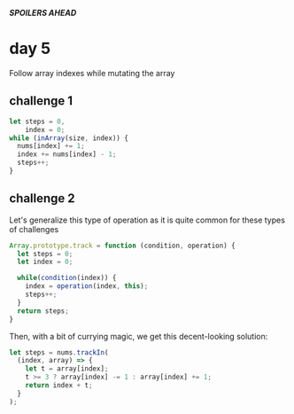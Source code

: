 ***SPOILERS AHEAD***

# day 5

Follow array indexes while mutating the array

## challenge 1

```javascript
let steps = 0,
    index = 0;
while (inArray(size, index)) {
  nums[index] += 1;
  index += nums[index] - 1;
  steps++;
}
```

## challenge 2

Let's generalize this type of operation as it is quite common for these types of challenges

```javascript
Array.prototype.track = function (condition, operation) {
  let steps = 0;
  let index = 0;

  while(condition(index)) {
    index = operation(index, this);
    steps++;
  }
  return steps;
}
```

Then, with a bit of currying magic, we get this decent-looking solution:

```javascript
let steps = nums.trackIn(
  (index, array) => {
    let t = array[index];
    t >= 3 ? array[index] -= 1 : array[index] += 1;
    return index + t;
  }
);
```